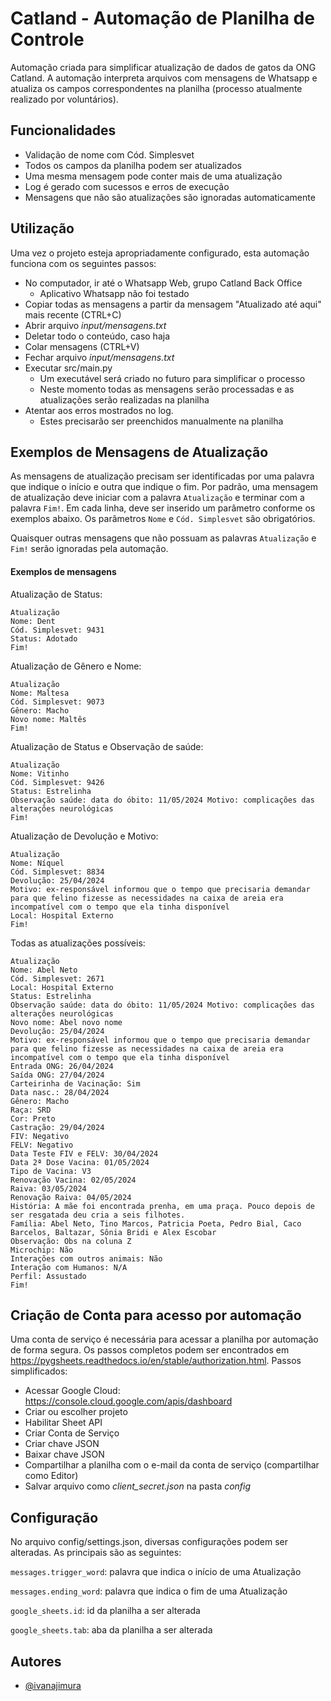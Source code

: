 
# Catland - Automação de Planilha de Controle

Automação criada para simplificar atualização de dados de gatos da ONG Catland. A automação interpreta arquivos com mensagens de Whatsapp e atualiza os campos correspondentes na planilha (processo atualmente realizado por voluntários).


## Funcionalidades

- Validação de nome com Cód. Simplesvet
- Todos os campos da planilha podem ser atualizados
- Uma mesma mensagem pode conter mais de uma atualização
- Log é gerado com sucessos e erros de execução
- Mensagens que não são atualizações são ignoradas automaticamente


## Utilização

Uma vez o projeto esteja apropriadamente configurado, esta automação funciona com os seguintes passos:

- No computador, ir até o Whatsapp Web, grupo Catland Back Office
    - Aplicativo Whatsapp não foi testado
- Copiar todas as mensagens a partir da mensagem "Atualizado até aqui" mais recente (CTRL+C)
- Abrir arquivo *input/mensagens.txt*
- Deletar todo o conteúdo, caso haja
- Colar mensagens (CTRL+V)
- Fechar arquivo *input/mensagens.txt*
- Executar src/main.py
    - Um executável será criado no futuro para simplificar o processo
    - Neste momento todas as mensagens serão processadas e as atualizações serão realizadas na planilha
- Atentar aos erros mostrados no log.
    - Estes precisarão ser preenchidos manualmente na planilha

## Exemplos de Mensagens de Atualização

As mensagens de atualização precisam ser identificadas por uma palavra que indique o início e outra que indique o fim. Por padrão, uma mensagem de atualização deve iniciar com a palavra `Atualização` e terminar com a palavra `Fim!`. Em cada linha, deve ser inserido um parâmetro conforme os exemplos abaixo. Os parâmetros `Nome` e `Cód. Simplesvet` são obrigatórios.

Quaisquer outras mensagens que não possuam as palavras `Atualização` e `Fim!` serão ignoradas pela automação.

#### Exemplos de mensagens

Atualização de Status:
```
Atualização
Nome: Dent 
Cód. Simplesvet: 9431
Status: Adotado
Fim!
```


Atualização de Gênero e Nome:
```
Atualização
Nome: Maltesa
Cód. Simplesvet: 9073
Gênero: Macho
Novo nome: Maltês
Fim!
```

Atualização de Status e Observação de saúde:
```
Atualização
Nome: Vitinho
Cód. Simplesvet: 9426
Status: Estrelinha 
Observação saúde: data do óbito: 11/05/2024 Motivo: complicações das alterações neurológicas
Fim!
```

Atualização de Devolução e Motivo:
```
Atualização
Nome: Níquel
Cód. Simplesvet: 8834
Devolução: 25/04/2024
Motivo: ex-responsável informou que o tempo que precisaria demandar para que felino fizesse as necessidades na caixa de areia era incompatível com o tempo que ela tinha disponível
Local: Hospital Externo
Fim!
```

Todas as atualizações possíveis:
```
Atualização
Nome: Abel Neto
Cód. Simplesvet: 2671
Local: Hospital Externo
Status: Estrelinha 
Observação saúde: data do óbito: 11/05/2024 Motivo: complicações das alterações neurológicas
Novo nome: Abel novo nome
Devolução: 25/04/2024
Motivo: ex-responsável informou que o tempo que precisaria demandar para que felino fizesse as necessidades na caixa de areia era incompatível com o tempo que ela tinha disponível
Entrada ONG: 26/04/2024
Saída ONG: 27/04/2024
Carteirinha de Vacinação: Sim
Data nasc.: 28/04/2024
Gênero: Macho
Raça: SRD
Cor: Preto
Castração: 29/04/2024
FIV: Negativo
FELV: Negativo
Data Teste FIV e FELV: 30/04/2024
Data 2ª Dose Vacina: 01/05/2024
Tipo de Vacina: V3
Renovação Vacina: 02/05/2024
Raiva: 03/05/2024
Renovação Raiva: 04/05/2024
História: A mãe foi encontrada prenha, em uma praça. Pouco depois de ser resgatada deu cria a seis filhotes.
Família: Abel Neto, Tino Marcos, Patricia Poeta, Pedro Bial, Caco Barcelos, Baltazar, Sônia Bridi e Alex Escobar
Observação: Obs na coluna Z
Microchip: Não
Interações com outros animais: Não
Interação com Humanos: N/A
Perfil: Assustado
Fim!
```
## Criação de Conta para acesso por automação

Uma conta de serviço é necessária para acessar a planilha por automação de forma segura. Os passos completos podem ser encontrados em https://pygsheets.readthedocs.io/en/stable/authorization.html. Passos simplificados:
- Acessar Google Cloud: https://console.cloud.google.com/apis/dashboard
- Criar ou escolher projeto
- Habilitar Sheet API
- Criar Conta de Serviço
- Criar chave JSON
- Baixar chave JSON
- Compartilhar a planilha com o e-mail da conta de serviço (compartilhar como Editor)
- Salvar arquivo como *client_secret.json* na pasta *config*


## Configuração

No arquivo config/settings.json, diversas configurações podem ser alteradas. As principais são as seguintes:

`messages.trigger_word`: palavra que indica o início de uma Atualização

`messages.ending_word`: palavra que indica o fim de uma Atualização

`google_sheets.id`: id da planilha a ser alterada

`google_sheets.tab`: aba da planilha a ser alterada


## Autores

- [@ivanajimura](https://www.github.com/ivanajimura)
